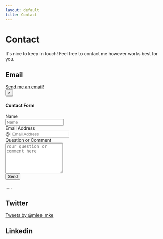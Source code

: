 ```yaml
---
layout: default
title: Contact
---
```

<h1><strong>Contact</strong></h1>
It's nice to keep in touch! Feel free to contact me however works best for you.
<h2>Email</h2>
<div class="container">
	<a href="#myModal" role="button" class="btn btn-custom" data-toggle="modal">Send me an email!</a>
    	<div id="myModal" class="modal fade" tabindex="-1" role="dialog" aria-labelledby="myModalLabel" aria-hidden="true">
      	  <div class="modal-dialog">
       	 <div class="modal-content">
		<div class="modal-header">
		    <button type="button" class="close" data-dismiss="modal" aria-hidden="true">&times;</button>
		    <h4 class="modal-title">Contact Form</h4>
		</div>
		<div class="modal-body">
			<form class="form-horizontal" name="commentform" method="POST" action="http://formspree.io/mdlee12@gmail.com">
			 <div class="form-group">
				<label class="control-label col-md-4" for="name">Name</label>
				<div class="col-md-6">
				    <input type="text" class="form-control" id="name" name="name" placeholder="Name"/>
				</div>
			    </div>
			    <div class="form-group">
				<label class="control-label col-md-4" for="email">Email Address</label>
				<div class="col-md-6 input-group">
				<span class="input-group-addon">@</span>
				    <input type="email" class="form-control" id="email" name="email" placeholder="Email Address"/>
				</div>
			    </div>
			    <div class="form-group">
				<label class="control-label col-md-4" for="comment">Question or Comment</label>
				<div class="col-md-6">
				    <textarea rows="6" class="form-control" id="comments" name="comments" placeholder="Your question or comment here"></textarea>
				</div>
			    </div>
			    <div class="form-group">
				<div class="col-md-6">
				    <button type="submit" value="Submit" class="btn btn-custom pull-right">Send</button>
				</div>
			    </div>
			</form>
          .....
        </div><!-- End of Modal body -->
        </div><!-- End of Modal content -->
        </div><!-- End of Modal dialog -->
    </div>
</div>

<h2>Twitter</h2>
<div class="container">
	<a class="twitter-timeline"  href="https://twitter.com/mlee_mke" data-widget-id="568835700255363072">Tweets by @mlee_mke</a>
	<script>!function(d,s,id){var js,fjs=d.getElementsByTagName(s)[0],p=/^http:/.test(d.location)?'http':'https';if(!d.getElementById(id)){js=d.createElement(s);js.id=id;js.src=p+"://platform.twitter.com/widgets.js";fjs.parentNode.insertBefore(js,fjs);}}(document,"script","twitter-wjs");</script>
<h2>Linkedin</h2>
<div class="container">
<script src="//platform.linkedin.com/in.js" type="text/javascript"></script>
<script type="IN/MemberProfile" data-id="https://www.linkedin.com/in/middlee" data-format="inline"></script>
          
